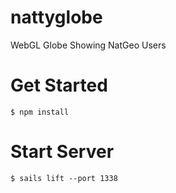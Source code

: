 nattyglobe
==========

WebGL Globe Showing NatGeo Users

# Get Started
    $ npm install

# Start Server
    $ sails lift --port 1338

